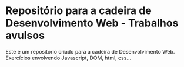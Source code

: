 # Repositório para a cadeira de Desenvolvimento Web - Trabalhos avulsos 

Este é um repositório criado para a cadeira de Desenvolvimento Web. Exercícios envolvendo Javascript, DOM, html, css...

